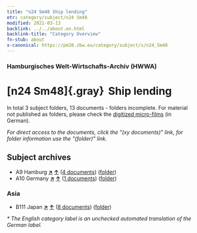 ```yaml
---
title: "n24 Sm48 Ship lending"
etr: category/subject/n24 Sm48
modified: 2021-03-13
backlink: ../../about.en.html
backlink-title: "Category Overview"
fn-stub: about
x-canonical: https://pm20.zbw.eu/category/subject/s/n24_Sm48
---
```


### Hamburgisches Welt-Wirtschafts-Archiv (HWWA)
# [n24 Sm48]{.gray}&#8201; Ship lending&#160; 





In total 3 subject folders, 13 documents - folders incomplete.
For material not published as folders, please check the [digitized micro-films](/film/h1_sh.de.html) (in German).

_For direct access to the documents, click the "(xy documents)" link, for folder information use the "(folder)" link._

## Subject archives


- A9 Hamburg [**&nearr;**](../../../geo/i/140905/about.en.html "Hamburg (all folders)") [**&uarr;**](../../../geo/about.en.html#A9 "Country category system") (<a href="https://pm20.zbw.eu/dfgview/sh/140905,145420" title="about: Hamburg : Ship lending" target="_blank">4 documents</a>) ([folder](../../../../folder/sh/1409xx/140905/1454xx/145420/about.en.html))
- A10 Germany [**&nearr;**](../../../geo/i/126128/about.en.html "Germany (all folders)") [**&uarr;**](../../../geo/about.en.html#A10 "Country category system") (<a href="https://pm20.zbw.eu/dfgview/sh/126128,145420" title="about: Germany : Ship lending" target="_blank">1 documents</a>) ([folder](../../../../folder/sh/1261xx/126128/1454xx/145420/about.en.html))

### Asia

- B111 Japan [**&nearr;**](../../../geo/i/141272/about.en.html "Japan (all folders)") [**&uarr;**](../../../geo/about.en.html#B111 "Country category system") (<a href="https://pm20.zbw.eu/dfgview/sh/141272,145420" title="about: Japan : Ship lending" target="_blank">8 documents</a>) ([folder](../../../../folder/sh/1412xx/141272/1454xx/145420/about.en.html))


_* The English category label is an unchecked automated translation of the German label._

